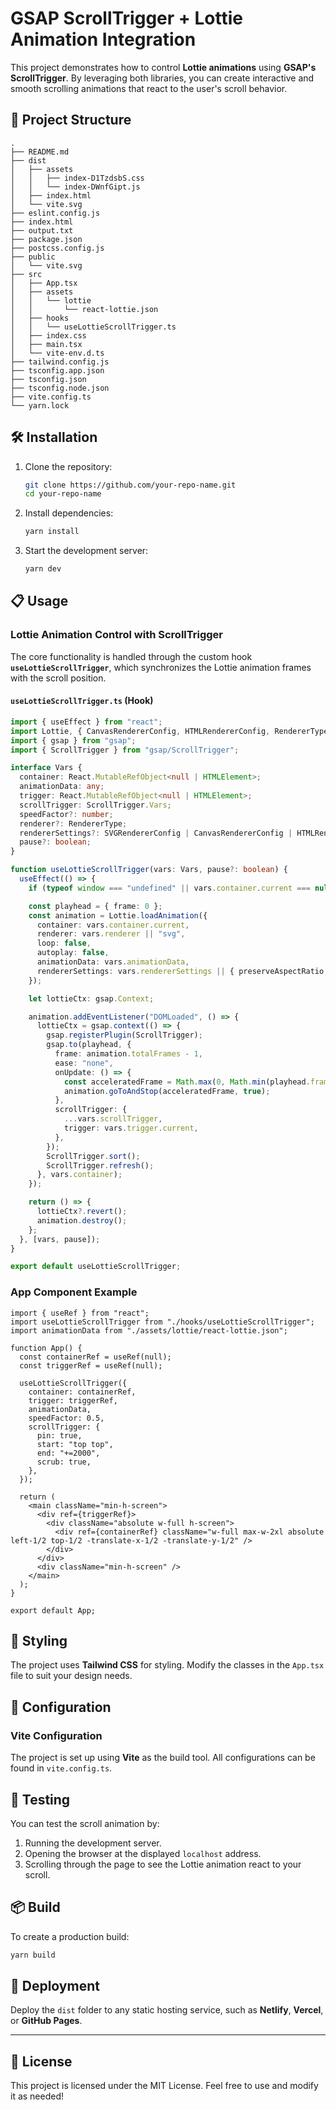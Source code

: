 # GSAP ScrollTrigger + Lottie Animation Integration

This project demonstrates how to control **Lottie animations** using **GSAP's ScrollTrigger**. By leveraging both libraries, you can create interactive and smooth scrolling animations that react to the user's scroll behavior.

## 📂 Project Structure
```
.
├── README.md
├── dist
│   ├── assets
│   │   ├── index-D1TzdsbS.css
│   │   └── index-DWnfGipt.js
│   ├── index.html
│   └── vite.svg
├── eslint.config.js
├── index.html
├── output.txt
├── package.json
├── postcss.config.js
├── public
│   └── vite.svg
├── src
│   ├── App.tsx
│   ├── assets
│   │   └── lottie
│   │       └── react-lottie.json
│   ├── hooks
│   │   └── useLottieScrollTrigger.ts
│   ├── index.css
│   ├── main.tsx
│   └── vite-env.d.ts
├── tailwind.config.js
├── tsconfig.app.json
├── tsconfig.json
├── tsconfig.node.json
├── vite.config.ts
└── yarn.lock
```

## 🛠️ Installation
1. Clone the repository:
   ```bash
   git clone https://github.com/your-repo-name.git
   cd your-repo-name
   ```
2. Install dependencies:
   ```bash
   yarn install
   ```
3. Start the development server:
   ```bash
   yarn dev
   ```

## 📋 Usage
### Lottie Animation Control with ScrollTrigger
The core functionality is handled through the custom hook **`useLottieScrollTrigger`**, which synchronizes the Lottie animation frames with the scroll position.

#### **`useLottieScrollTrigger.ts`** (Hook)
```typescript
import { useEffect } from "react";
import Lottie, { CanvasRendererConfig, HTMLRendererConfig, RendererType, SVGRendererConfig } from "lottie-web";
import { gsap } from "gsap";
import { ScrollTrigger } from "gsap/ScrollTrigger";

interface Vars {
  container: React.MutableRefObject<null | HTMLElement>;
  animationData: any;
  trigger: React.MutableRefObject<null | HTMLElement>;
  scrollTrigger: ScrollTrigger.Vars;
  speedFactor?: number;
  renderer?: RendererType;
  rendererSettings?: SVGRendererConfig | CanvasRendererConfig | HTMLRendererConfig;
  pause?: boolean;
}

function useLottieScrollTrigger(vars: Vars, pause?: boolean) {
  useEffect(() => {
    if (typeof window === "undefined" || vars.container.current === null || vars.trigger === null || pause) return;

    const playhead = { frame: 0 };
    const animation = Lottie.loadAnimation({
      container: vars.container.current,
      renderer: vars.renderer || "svg",
      loop: false,
      autoplay: false,
      animationData: vars.animationData,
      rendererSettings: vars.rendererSettings || { preserveAspectRatio: "xMidYMid slice" },
    });

    let lottieCtx: gsap.Context;

    animation.addEventListener("DOMLoaded", () => {
      lottieCtx = gsap.context(() => {
        gsap.registerPlugin(ScrollTrigger);
        gsap.to(playhead, {
          frame: animation.totalFrames - 1,
          ease: "none",
          onUpdate: () => {
            const acceleratedFrame = Math.max(0, Math.min(playhead.frame * (vars?.speedFactor ?? 1), animation.totalFrames - 1));
            animation.goToAndStop(acceleratedFrame, true);
          },
          scrollTrigger: {
            ...vars.scrollTrigger,
            trigger: vars.trigger.current,
          },
        });
        ScrollTrigger.sort();
        ScrollTrigger.refresh();
      }, vars.container);
    });

    return () => {
      lottieCtx?.revert();
      animation.destroy();
    };
  }, [vars, pause]);
}

export default useLottieScrollTrigger;
```

### **App Component Example**
```tsx
import { useRef } from "react";
import useLottieScrollTrigger from "./hooks/useLottieScrollTrigger";
import animationData from "./assets/lottie/react-lottie.json";

function App() {
  const containerRef = useRef(null);
  const triggerRef = useRef(null);

  useLottieScrollTrigger({
    container: containerRef,
    trigger: triggerRef,
    animationData,
    speedFactor: 0.5,
    scrollTrigger: {
      pin: true,
      start: "top top",
      end: "+=2000",
      scrub: true,
    },
  });

  return (
    <main className="min-h-screen">
      <div ref={triggerRef}>
        <div className="absolute w-full h-screen">
          <div ref={containerRef} className="w-full max-w-2xl absolute left-1/2 top-1/2 -translate-x-1/2 -translate-y-1/2" />
        </div>
      </div>
      <div className="min-h-screen" />
    </main>
  );
}

export default App;
```

## 🎨 Styling
The project uses **Tailwind CSS** for styling. Modify the classes in the `App.tsx` file to suit your design needs.

## 🔧 Configuration
### **Vite Configuration**
The project is set up using **Vite** as the build tool. All configurations can be found in `vite.config.ts`.

## 🧪 Testing
You can test the scroll animation by:
1. Running the development server.
2. Opening the browser at the displayed `localhost` address.
3. Scrolling through the page to see the Lottie animation react to your scroll.

## 📦 Build
To create a production build:
```bash
yarn build
```

## 🚀 Deployment
Deploy the `dist` folder to any static hosting service, such as **Netlify**, **Vercel**, or **GitHub Pages**.

---

## 📝 License
This project is licensed under the MIT License. Feel free to use and modify it as needed!

